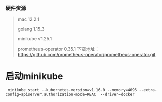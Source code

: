### 硬件资源

> mac 12.2.1
>
> golang 1.15.3
>
> minikube v1.25.1
>
> prometheus-operator 0.35.1 下载地址：https://github.com/prometheus-operator/prometheus-operator.git

# 启动minikube

```shell
 minikube start --kubernetes-version=v1.16.0 --memory=4096 --extra-config=apiserver.authorization-mode=RBAC  --driver=docker
```

